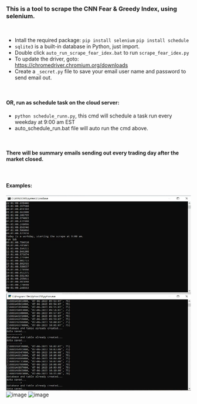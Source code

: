 ### This is a tool to scrape the CNN Fear & Greedy Index, using selenium.

<br>

- Intall the required package: `pip install selenium` `pip install schedule`
- `sqlite3` is a built-in database in Python, just import.
- Double click `auto_run_scrape_fear_idex.bat` to run `scrape_fear_idex.py`
- To update the driver, goto: https://chromedriver.chromium.org/downloads
- Create a `_secret.py` file to save your email user name and password to send email out.


<br>

#### OR, run as schedule task on the cloud server:
- `python schedule_runn.py`, this cmd will schedule a task run every weekday at 9:00 am EST
- auto_schedule_run.bat file will auto run the cmd above.

<br>

#### There will be summary emails sending out every trading day after the market closed.

<br>

#### Examples:
![image1](img1.png "img1")
![image2](img2.png "img2")
![image](https://github.com/LukeWang01/Scrape_Fear-and-Greed-Index_CNN/assets/25569658/c564914c-4e9c-448f-84dc-c9960832cd8c)
![image](https://github.com/LukeWang01/Scrape_Fear-and-Greed-Index_CNN/assets/25569658/43a7aaa0-e5ec-42f3-b44f-fabb0487b5f2)

